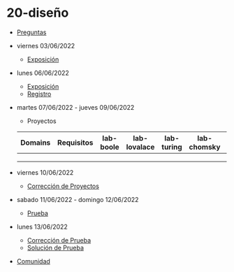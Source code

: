 # 20-diseño

- [Preguntas](https://escuela.it/cursos/curso-recurrencia-desarrollo-software/clase/patron)
- viernes 03/06/2022
  - [Exposición](https://escuela.it/cursos/curso-recurrencia-desarrollo-software/clase/patron)
- lunes 06/06/2022
  - [Exposición](https://escuela.it/cursos/curso-recurrencia-desarrollo-software/clase/patron)
  - [Registro](https://forms.gle/pA2QvsW32P4KtTD77)
- martes 07/06/2022 - jueves 09/06/2022
  - Proyectos
  
  |Domains|Requisitos|lab-boole|lab-lovalace|lab-turing|lab-chomsky|lab-bernersLee|
  |-------|----------|---------|------------|----------|-----------|--------------|
  |       |          |         |            |          |           |              |
  |       |          |         |            |          |           |              |
  |       |          |         |            |          |           |              |
- viernes 10/06/2022
  - [Corrección de Proyectos](https://escuela.it/cursos/curso-recurrencia-desarrollo-software/clase/patron)
- sabado 11/06/2022 - domingo 12/06/2022
  - [Prueba](https://forms.gle/hB9UJoN2PYiexctH8)
- lunes 13/06/2022
  - [Corrección de Prueba](https://escuela.it/cursos/curso-recurrencia-desarrollo-software/clase/patron)
  - [Solución de Prueba](https://docs.google.com/spreadsheets/d/1Uwtqa5VdD5wK2X7eLgkS6_th16aPnsW8pa5Ft2TyLPo/edit#gid=0)
- [Comunidad](https://escuela.it/)